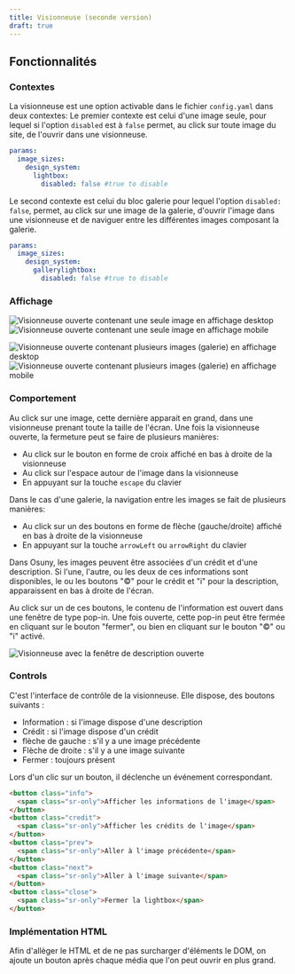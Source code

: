 ```yaml
---
title: Visionneuse (seconde version)
draft: true
---
```


## Fonctionnalités
### Contextes
La visionneuse est une option activable dans le fichier `config.yaml` dans deux contextes: 
Le premier contexte est celui d'une image seule, pour lequel si l'option `disabled` est à `false` permet, au click sur toute image du site, de l'ouvrir dans une visionneuse.

``` yaml
params:
  image_sizes:
    design_system:
      lightbox:
        disabled: false #true to disable
```

Le second contexte est celui du bloc galerie pour lequel l'option `disabled: false`, permet, au click sur une image de la galerie, d'ouvrir l'image dans une visionneuse et de naviguer entre les différentes images composant la galerie.

``` yaml
params:
  image_sizes:
    design_system:
      gallerylightbox:
        disabled: false #true to disable
``` 
### Affichage

![](images/lightbox-image-seule.png "Visionneuse ouverte contenant une seule image en affichage desktop")
![](images/lightbox-image-seule-mobile.png "Visionneuse ouverte contenant une seule image en affichage mobile")

![](images/lightbox-gallery.png "Visionneuse ouverte contenant plusieurs images (galerie) en affichage desktop")
![](images/lightbox-gallery-mobile.png "Visionneuse ouverte contenant plusieurs images (galerie) en affichage mobile")

### Comportement
Au click sur une image, cette dernière apparait en grand, dans une visionneuse prenant toute la taille de l'écran.
Une fois la visionneuse ouverte, la fermeture peut se faire de plusieurs manières: 
- Au click sur le bouton en forme de croix affiché en bas à droite de la visionneuse
- Au click sur l'espace autour de l'image dans la visionneuse
- En appuyant sur la touche `escape` du clavier

Dans le cas d'une galerie, la navigation entre les images se fait de plusieurs manières: 
- Au click sur un des boutons en forme de flèche (gauche/droite) affiché en bas à droite de la visionneuse
- En appuyant sur la touche `arrowLeft` ou `arrowRight` du clavier

Dans Osuny, les images peuvent être associées d'un crédit et d'une description.
Si l'une, l'autre, ou les deux de ces informations sont disponibles, le ou les boutons "©" pour le crédit et "i" pour la description, apparaissent en bas à droite de l'écran.

Au click sur un de ces boutons, le contenu de l'information est ouvert dans une fenêtre de type pop-in.
Une fois ouverte, cette pop-in peut être fermée en cliquant sur le bouton "fermer", ou bien en cliquant sur le bouton "©" ou "i" activé.

![](images/lightbox-gallery-popup.png "Visionneuse avec la fenêtre de description ouverte")


### Controls
C'est l'interface de contrôle de la visionneuse.
Elle dispose, des boutons suivants :
- Information : si l'image dispose d'une description
- Crédit : si l'image dispose d'un crédit
- flèche de gauche : s'il y a une image précédente
- Flèche de droite : s'il y a une image suivante
- Fermer : toujours présent

Lors d'un clic sur un bouton, il déclenche un événement correspondant.

``` HTML {filename="Boutons de l'interface de contrôle"}
<button class="info">
  <span class="sr-only">Afficher les informations de l'image</span>
</button>
<button class="credit">
  <span class="sr-only">Afficher les crédits de l'image</span>
</button>
<button class="prev">
  <span class="sr-only">Aller à l'image précédente</span>
</button>
<button class="next">
  <span class="sr-only">Aller à l'image suivante</span>
</button>
<button class="close">
  <span class="sr-only">Fermer la lightbox</span>
</button>
```

### Implémentation HTML

Afin d'allèger le HTML et de ne pas surcharger d'éléments le DOM, on ajoute un bouton après chaque média que l'on peut ouvrir en plus grand.


